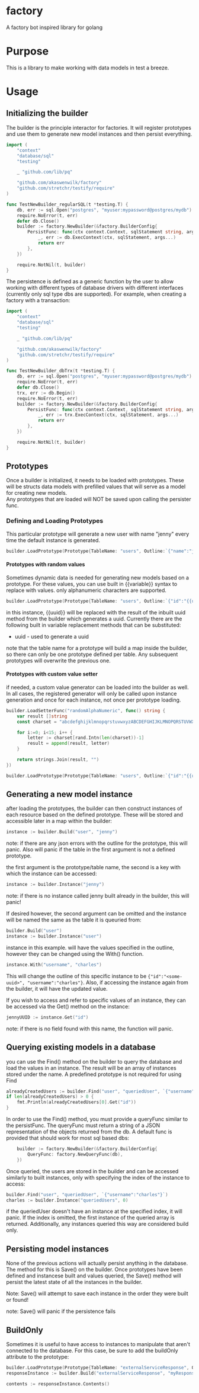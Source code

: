 # factory
A factory bot inspired library for golang

# Purpose
This is a library to make working with data models in test a breeze.  

# Usage

## Initializing the builder

The builder is the principle interactor for factories.  It will register prototypes and use them to generate new model instances and then persist everything.

```go
import (
	"context"
	"database/sql"
	"testing"

	_ "github.com/lib/pq"

	"github.com/akaswenwilk/factory"
	"github.com/stretchr/testify/require"
)

func TestNewBuilder_regularSQL(t *testing.T) {
	db, err := sql.Open("postgres", "myuser:mypassword@postgres/mydb")
	require.NoError(t, err)
	defer db.Close()
	builder := factory.NewBuilder(&factory.BuilderConfig{
		PersistFunc: func(ctx context.Context, sqlStatement string, args ...any) error {
			_, err := db.ExecContext(ctx, sqlStatement, args...)
			return err
		},
	})

	require.NotNil(t, builder)
}
```

The persistence is defined as a generic function by the user to allow working with different types of database drivers with different interfaces (currently only sql type dbs are supported). For example, when creating a factory with a transaction:

```go
import (
	"context"
	"database/sql"
	"testing"

	_ "github.com/lib/pq"

	"github.com/akaswenwilk/factory"
	"github.com/stretchr/testify/require"
)

func TestNewBuilder_dbTrx(t *testing.T) {
	db, err := sql.Open("postgres", "myuser:mypassword@postgres/mydb")
	require.NoError(t, err)
	defer db.Close()
	trx, err := db.Begin()
	require.NoError(t, err)
	builder := factory.NewBuilder(&factory.BuilderConfig{
		PersistFunc: func(ctx context.Context, sqlStatement string, args ...any) error {
			_, err := trx.ExecContext(ctx, sqlStatement, args...)
			return err
		},
	})

	require.NotNil(t, builder)
}
```

## Prototypes

Once a builder is initialized, it needs to be loaded with prototypes.  These will be structs data models with prefilled values that will serve as a model for creating new models.  
Any prototypes that are loaded will NOT be saved upon calling the persister func.

### Defining and Loading Prototypes

This particular prototype will generate a new user with name "jenny" every time the default instance is generated.

```go
builder.LoadPrototype(Prototype{TableName: "users", Outline:`{"name":"jenny"}`})
```

#### Prototypes with random values

Sometimes dynamic data is needed for generating new models based on a prototype.  For these values, you can use built in {{variable}} syntax to replace with values. only alphanumeric characters are supported.

```go
builder.LoadPrototype(Prototype{TableName: "users", Outline:`{"id":"{{uuid}}"}`})
```

in this instance, {{uuid}} will be replaced with the result of the inbuilt uuid method from the builder which generates a uuid. Currently there are the following built in variable replacement methods that can be substituted:

- uuid - used to generate a uuid

note that the table name for a prototype will build a map inside the builder, so there can only be one prototype defined per table.  Any subsequent prototypes will overwrite the previous one.

#### Prototypes with custom value setter

if needed, a custom value generator can be loaded into the builder as well.  In all cases, the registered generator will only be called upon instance generation and once for each instance, not once per prototype loading.

```go
builder.LoadSetterFunc("randomAlphaNumeric", func() string { 
    var result []string
    const charset = "abcdefghijklmnopqrstuvwxyzABCDEFGHIJKLMNOPQRSTUVWXYZ0123456789"

    for i:=0; i<15; i++ {
        letter := charset[rand.Intn(len(charset))-1]
        result = append(result, letter)
    }

    return strings.Join(result, "")
})

builder.LoadPrototype(Prototype{TableName: "users", Outline:`{"id":"{{uuid}}","username":"{{randomAlphaNumeric}}"}`})
```

## Generating a new model instance

after loading the prototypes, the builder can then construct instances of each resource based on the defined prototype.  These will be stored and accessible later in a map within the builder:

```go
instance := builder.Build("user", "jenny")
```

note: if there are any json errors with the outline for the prototype, this will panic. Also will panic if the table in the first argument is not a defined prototype.

the first argument is the prototype/table name, the second is a key with which the instance can be accessed:

```go
instance := builder.Instance("jenny")
```

note: if there is no instance called jenny built already in the builder, this will panic!

If desired however, the second argument can be omitted and the instance will be named the same as the table it is queuried from:

```go
builder.Build("user")
instance := builder.Instance("user")
```

instance in this example. will have the values specified in the outline, however they can be changed using the With() function.  

```go
instance.With("username", "charles")
```

This will change the outline of this specific instance to be `{"id":"<some-uuid>", "username":"charles"}`.  Also, if accessing the instance again from the builder, it will have the updated value.

If you wish to access and refer to specific values of an instance, they can be accessed via the Get() method on the instance:

```go
jennyUUID := instance.Get("id")
```

note: if there is no field found with this name, the function will panic.

## Querying existing models in a database

you can use the Find() method on the builder to query the database and load the values in an instance. The result will be an array of instances stored under the name. A predefined prototype is not required for using Find

```go
alreadyCreatedUsers := builder.Find("user", "queriedUser", `{"username":"charles"}`)
if len(alreadyCreatedUsers) > 0 {
    fmt.Println(alreadyCreatedUsers[0].Get("id"))   
}
```

In order to use the Find() method, you must provide a queryFunc similar to the persistFunc.  The queryFunc must return a string of a JSON representation of the objects returned from the db. A default func is provided that should work for most sql based dbs:

```go
	builder := factory.NewBuilder(&factory.BuilderConfig{
		QueryFunc: factory.NewQueryFunc(db),
	})
```

Once queried, the users are stored in the builder and can be accessed similarly to built instances, only with specifying the index of the instance to access:

```go
builder.Find("user", "queriedUser", `{"username":"charles"}`)
charles := builder.Instance("queriedUsers", 0)
```

if the queriedUser doesn't have an instance at the specified index, it will panic.  If the index is omitted, the first instance of the queried array is returned. Additionally, any instances queried this way are considered build only.

## Persisting model instances

None of the previous actions will actually persist anything in the database.  The method for this is Save() on the builder.  Once prototypes have been defined and instancese built and values queried, the Save() method will persist the latest state of all the instances in the builder.


Note: Save() will attempt to save each instance in the order they were built or found!

note: Save() will panic if the persistence fails

## BuildOnly

Sometimes it is useful to have access to instances to manipulate that aren't connected to the database.  For this case, be sure to add the buildOnly attribute to the prototype:

```go
builder.LoadPrototype(Prototype{TableName: "externalServiceResponse", Outline:`{"id":"{{uuid}}"}`, buildOnly: true})
responseInstance := builder.Build("externalServiceResponse", "myResponse")

contents := responseInstance.Contents()
```
